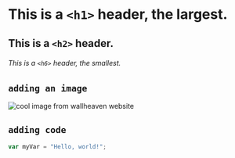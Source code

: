 # This is a `<h1>` header, the largest.
## This is a `<h2>` header.
###### This is a `<h6>` header, the smallest.
## `adding an image`
![cool image from wallheaven website](https://w.wallhaven.cc/full/kx/wallhaven-kx5v57.jpg)
## `adding code`
``` javascript
var myVar = "Hello, world!";
```
